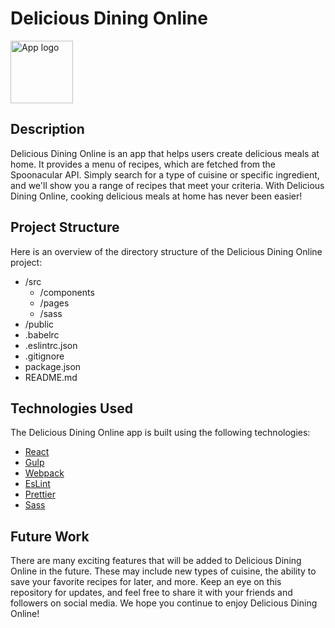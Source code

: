 <!DOCTYPE html>
<html>
  <head>
    <h1>Delicious Dining Online</h1>
  </head>
  <body>
    <img src="https://www.feastingathome.com/wp-content/uploads/2022/05/Thai-Basil-Chicken-15-380x570.jpg" width="100" height="100" alt="App logo">
    <h2>Description</h2>
<p>Delicious Dining Online is an app that helps users create delicious meals at home. It provides a menu of recipes, which are fetched from the Spoonacular API. Simply search for a type of cuisine or specific ingredient, and we'll show you a range of recipes that meet your criteria. With Delicious Dining Online, cooking delicious meals at home has never been easier!</p>
    <h2>Project Structure</h2>
<p>Here is an overview of the directory structure of the Delicious Dining Online project:</p>
<ul>
  <li>/src
    <ul>
      <li>/components</li>
      <li>/pages</li>
      <li>/sass</li>
    </ul>
  </li>
  <li>/public</li>
  <li>.babelrc</li>
  <li>.eslintrc.json</li>
  <li>.gitignore</li>
  <li>package.json</li>
  <li>README.md</li>
</ul>
    <h2>Technologies Used</h2>
<p>The Delicious Dining Online app is built using the following technologies:</p>
<ul>
  <li><a href="https://reactjs.org/docs/getting-started.html">React</a></li>
  <li><a href="https://gulpjs.com/docs/en/getting-started/quick-start">Gulp</a></li>
  <li><a href="https://webpack.js.org/concepts/">Webpack</a></li>
  <li><a href="https://eslint.org/docs/user-guide/getting-started">EsLint</a></li>
  <li><a href="https://prettier.io/docs/en/install.html">Prettier</a></li>
  <li><a href="https://sass-lang.com/documentation">Sass</a></li>
</ul>
    <h2>Future Work</h2>
<p>There are many exciting features that will be added to Delicious Dining Online in the future. These may include new types of cuisine, the ability to save your favorite recipes for later, and more. Keep an eye on this repository for updates, and feel free to share it with your friends and followers on social media. We hope you continue to enjoy Delicious Dining Online!</p>

